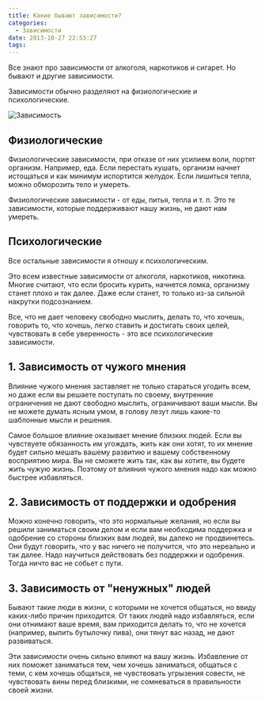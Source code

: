 ```yaml
---
title: Какие бывают зависимости?
categories:
  - Зависимости
date: 2013-10-27 22:53:27
tags:
---
```


Все знают про зависимости от алкоголя, наркотиков и сигарет. Но бывают и другие зависимости.

Зависимости обычно разделяют на физиологические и психологические.

![Зависимость](/images/5457e43201c595e896bc80223697a08f2bc2798c.jpg)

<!--more-->

## Физиологические

Физиологические зависимости, при отказе от них усилием воли, портят организм. Например, еда. Если перестать кушать, организм начнет истощаться и как минимум испортится желудок. Если лишиться тепла, можно обморозить тело и умереть.

Физиологические зависимости - от еды, питья, тепла и т. п. Это те зависимости, которые поддерживают нашу жизнь, не дают нам умереть.

## Психологические

Все остальные зависимости я отношу к психологическим.

Это всем известные зависимости от алкоголя, наркотиков, никотина. Многие считают, что если бросить курить, начнется ломка, организму станет плохо и так далее. Даже если станет, то только из-за сильной накрутки подсознанием.

Все, что не дает человеку свободно мыслить, делать то, что хочешь, говорить то, что хочешь, легко ставить и достигать своих целей, чувствовать в себе уверенность - это все психологические зависимости.

## 1\. Зависимость от чужого мнения

Влияние чужого мнения заставляет не только стараться угодить всем, но даже если вы решаете поступать по своему, внутренние ограничения не дают свободно мыслить, ограничивают ваши мысли. Вы не можете думать ясным умом, в голову лезут лишь какие-то шаблонные мысли и решения.

Самое большое влияние оказывает мнение близких людей. Если вы чувствуете обязанность им угождать, жить как они хотят, то их мнение будет сильно мешать вашему развитию и вашему собственному восприятию мира. Вы не сможете жить так, как вы хотите, вы будете жить чужую жизнь. Поэтому от влияния чужого мнения надо как можно быстрее избавляться.

## 2\. Зависимость от поддержки и одобрения

Можно конечно говорить, что это нормальные желания, но если вы решили заниматься своим делом и если вам необходима поддержка и одобрение со стороны близких вам людей, вы далеко не продвинетесь. Они будут говорить, что у вас ничего не получится, что это нереально и так далее. Надо научиться действовать без поддержки и одобрения. Тогда ничто вас не собьет с пути.

## 3\. Зависимость от "ненужных" людей

Бывают такие люди в жизни, с которыми не хочется общаться, но ввиду каких-либо причин приходится. От таких людей надо избавляться, если они отнимают ваше время, вам приходится делать то, что не хочется (например, выпить бутылочку пива), они тянут вас назад, не дают развиваться.

Эти зависимости очень сильно влияют на вашу жизнь. Избавление от них поможет заниматься тем, чем хочешь заниматься, общаться с теми, с кем хочешь общаться, не чувствовать угрызения совести, не чувствовать вины перед близкими, не сомневаться в правильности своей жизни.
